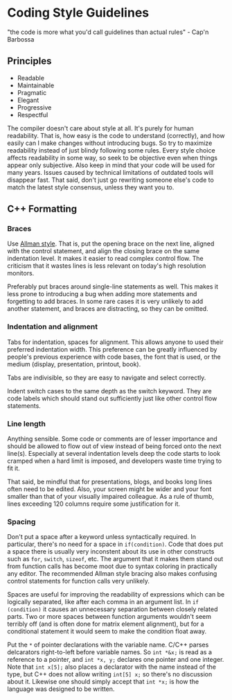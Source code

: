 Coding Style Guidelines
=======================

"the code is more what you'd call guidelines than actual rules"
                                                - Cap'n Barbossa

Principles
----------

* Readable
* Maintainable
* Pragmatic
* Elegant
* Progressive
* Respectful

The compiler doesn't care about style at all. It's purely for human readability. That is, how easy is the code to understand (correctly), and how easily can I make changes without introducing bugs. So try to maximize readability instead of just blindy following some rules. Every style choice affects readability in some way, so seek to be objective even when things appear only subjective. Also keep in mind that your code will be used for many years. Issues caused by technical limitations of outdated tools will disappear fast. That said, don't just go rewriting someone else's code to match the latest style consensus, unless they want you to.

C++ Formatting
--------------

### Braces

Use [Allman style](https://en.wikipedia.org/wiki/Indent_style#Allman_style). That is, put the opening brace on the next line, aligned with the control statement, and align the closing brace on the same indentation level. It makes it easier to read complex control flow. The criticism that it wastes lines is less relevant on today's high resolution monitors.

Preferably put braces around single-line statements as well. This makes it less prone to introducing a bug when adding more statements and forgetting to add braces. In some rare cases it is very unlikely to add another statement, and braces are distracting, so they can be omitted.

### Indentation and alignment

Tabs for indentation, spaces for alignment. This allows anyone to used their preferred indentation width. This preference can be greatly influenced by people's previous experience with code bases, the font that is used, or the medium (display, presentation, printout, book).

Tabs are indivisible, so they are easy to navigate and select correctly.

Indent switch cases to the same depth as the switch keyword. They are code labels which should stand out sufficiently just like other control flow statements.

### Line length

Anything sensible. Some code or comments are of lesser importance and should be allowed to flow out of view instead of being forced onto the next line(s). Especially at several indentation levels deep the code starts to look cramped when a hard limit is imposed, and developers waste time trying to fit it.

That said, be mindful that for presentations, blogs, and books long lines often need to be edited. Also, your screen might be wider and your font smaller than that of your visually impaired colleague. As a rule of thumb, lines exceeding 120 columns require some justification for it.

### Spacing

Don't put a space after a keyword unless syntactically required. In particular, there's no need for a space in `if(condition)`. Code that does put a space there is usually very inconstent about its use in other constructs such as `for`, `switch`, `sizeof`, etc. The argument that it makes them stand out from function calls has become moot due to syntax coloring in practically any editor. The recommended Allman style bracing also makes confusing control statements for function calls very unlikely.

Spaces are useful for improving the readability of expressions which can be logically separated, like after each comma in an argument list. In `if (condition)` it causes an unnecessary separation between closely related parts. Two or more spaces between function arguments wouldn't seem terribly off (and is often done for matrix element alignment), but for a conditional statement it would seem to make the condition float away.

Put the `*` of pointer declarations with the variable name. C/C++ parses delcarators right-to-left before variable names. So `int *&x;` is read as a reference to a pointer, and `int *x, y;` declares one pointer and one integer. Note that `int x[5];` also places a declarator with the name instead of the type, but C++ does not allow writing `int[5] x;` so there's no discussion about it. Likewise one should simply accept that `int *x;` is how the language was designed to be written.